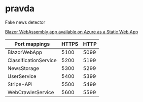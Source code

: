 # pravda
Fake news detector


[Blazor WebAssembly app available on Azure as a Static Web App](https://orange-glacier-067bc8f03.azurestaticapps.net)


| Port mappings         | HTTPS | HTTP |
| --------------------- | ----- | ---- |
| BlazorWebApp          | 5100  | 5099 |
| ClassificationService | 5200  | 5199 |
| NewsStorage           | 5300  | 5299 |
| UserService           | 5400  | 5399 |
| Stripe-API            | 5500  | 5499 |
| WebCrawlerService     | 5600  | 5599 |
